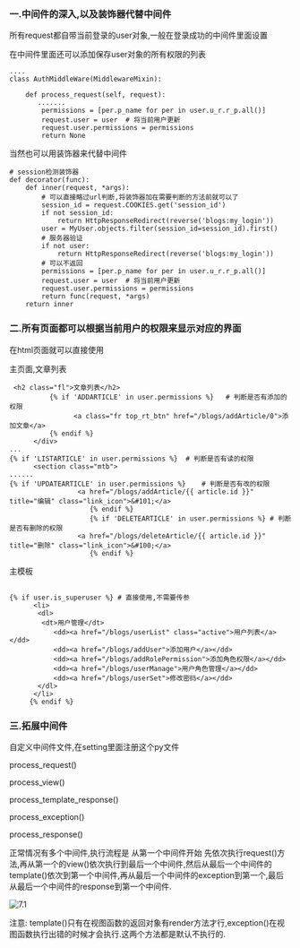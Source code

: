 ### 一.中间件的深入,以及装饰器代替中间件

所有request都自带当前登录的user对象,一般在登录成功的中间件里面设置

在中间件里面还可以添加保存user对象的所有权限的列表

```
....
class AuthMiddleWare(MiddlewareMixin):

    def process_request(self, request):
       .......
        permissions = [per.p_name for per in user.u_r.r_p.all()]
        request.user = user  # 将当前用户更新
        request.user.permissions = permissions
        return None

```

当然也可以用装饰器来代替中间件

```
# session检测装饰器
def decorator(func):
    def inner(request, *args):
  		# 可以直接略过url判断,将装饰器加在需要判断的方法前就可以了
        session_id = request.COOKIES.get('session_id')
        if not session_id:
            return HttpResponseRedirect(reverse('blogs:my_login'))
        user = MyUser.objects.filter(session_id=session_id).first()
        # 服务器验证
        if not user:
            return HttpResponseRedirect(reverse('blogs:my_login'))
        # 可以不返回
        permissions = [per.p_name for per in user.u_r.r_p.all()]
        request.user = user  # 将当前用户更新
        request.user.permissions = permissions
        return func(request, *args)
    return inner
```

### **二.所有页面都可以根据当前用户的权限来显示对应的界面**

在html页面就可以直接使用

主页面,文章列表

```
 <h2 class="fl">文章列表</h2>
          {% if 'ADDARTICLE' in user.permissions %}   # 判断是否有添加的权限
                <a class="fr top_rt_btn" href="/blogs/addArticle/0">添加文章</a>
          {% endif %}
      </div>
...
{% if 'LISTARTICLE' in user.permissions %}  # 判断是否有读的权限
      <section class="mtb">
......
{% if 'UPDATEARTICLE' in user.permissions %}	# 判断是否有改的权限
                 <a href="/blogs/addArticle/{{ article.id }}" title="编辑" class="link_icon">&#101;</a>
                    {% endif %}
                    {% if 'DELETEARTICLE' in user.permissions %} # 判断是否有删除的权限
                 <a href="/blogs/deleteArticle/{{ article.id }}" title="删除" class="link_icon">&#100;</a>
                    {% endif %}
```

主模板

```

{% if user.is_superuser %} # 直接使用,不需要传参
      <li>
       <dl>
        <dt>用户管理</dt>
           <dd><a href="/blogs/userList" class="active">用户列表</a></dd>
           <dd><a href="/blogs/addUser">添加用户</a></dd>
           <dd><a href="/blogs/addRolePermission">添加角色权限</a></dd>
           <dd><a href="/blogs/userManage">用户角色管理</a></dd>
           <dd><a href="/blogs/userSet">修改密码</a></dd>
       </dl>
      </li>
     {% endif %}
```

### 三.拓展中间件

自定义中间件文件,在setting里面注册这个py文件

process_request()

process_view()

process_template_response()

process_exception()

process_response()

正常情况有多个中间件,执行流程是 从第一个中间件开始 先依次执行request()方法,再从第一个的view()依次执行到最后一个中间件,然后从最后一个中间件的template()依次到第一个中间件,再从最后一个中间件的exception到第一个,最后从最后一个中间件的response到第一个中间件.

![7.1](C:\Users\13677\Desktop\第三阶段\res\7.1.png)

注意: template()只有在视图函数的返回对象有render方法才行,exception()在视图函数执行出错的时候才会执行.这两个方法都是默认不执行的.

